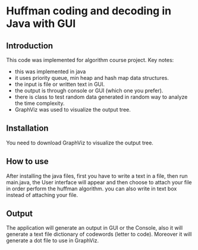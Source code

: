 # Huffman coding and decoding in Java with GUI


## Introduction
This code was implemented for algorithm course project.
Key notes:
- this was implemented in java
- it uses priority queue, min heap and hash map data structures.
- the input is file or written text in GUI.
- the output is through console or GUI (which one you prefer).
- there is class to test random data generated in random way to analyze the time complexity.
- GraphViz was used to visualize the output tree.

## Installation

You need to download GraphViz to visualize the output tree.


## How to use

After installing the java files, first you have to write a text in a file, then run main.java, 
the User interface will appear and then choose to attach your file in order perform the huffman algorithm. 
you can also write in text box instead of attaching your file.

## Output
The application will generate an output in GUI or the Console, also it will generate a text file dictionary of codewords (letter to code).
Moreover it will generate a dot file to use in GraphViz.
